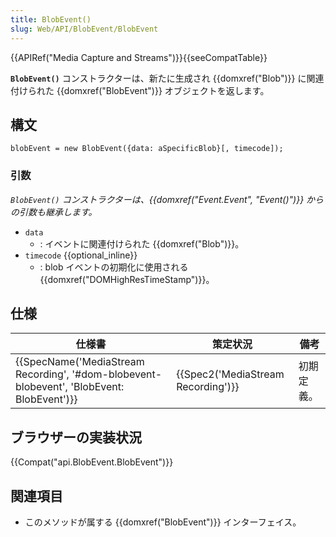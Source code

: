 ```yaml
---
title: BlobEvent()
slug: Web/API/BlobEvent/BlobEvent
---
```

{{APIRef("Media Capture and Streams")}}{{seeCompatTable}}

**`BlobEvent()`** コンストラクターは、新たに生成され {{domxref("Blob")}} に関連付けられた {{domxref("BlobEvent")}} オブジェクトを返します。

## 構文

```
blobEvent = new BlobEvent({data: aSpecificBlob}[, timecode]);
```

### 引数

_`BlobEvent()` コンストラクターは、{{domxref("Event.Event", "Event()")}} からの引数も継承します。_

- `data`
  - : イベントに関連付けられた {{domxref("Blob")}}。
- `timecode` {{optional_inline}}
  - : blob イベントの初期化に使用される {{domxref("DOMHighResTimeStamp")}}。

## 仕様

| 仕様書                                                                                                                   | 策定状況                                     | 備考       |
| ------------------------------------------------------------------------------------------------------------------------ | -------------------------------------------- | ---------- |
| {{SpecName('MediaStream Recording', '#dom-blobevent-blobevent', 'BlobEvent: BlobEvent')}} | {{Spec2('MediaStream Recording')}} | 初期定義。 |

## ブラウザーの実装状況

{{Compat("api.BlobEvent.BlobEvent")}}

## 関連項目

- このメソッドが属する {{domxref("BlobEvent")}} インターフェイス。
